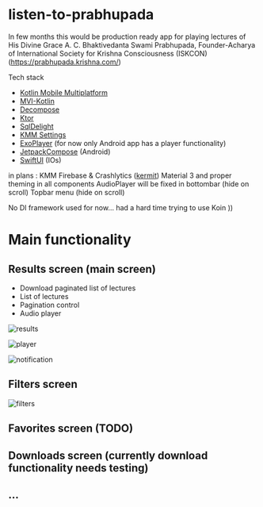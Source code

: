 # listen-to-prabhupada

In few months this would be production ready app for playing lectures of His Divine Grace A. C. Bhaktivedanta Swami Prabhupada, Founder-Acharya of International Society for Krishna Consciousness (ISKCON) (https://prabhupada.krishna.com/)

Tech stack

- [Kotlin Mobile Multiplatform](https://kotlinlang.org/lp/mobile/)
- [MVI-Kotlin](https://arkivanov.github.io/MVIKotlin/)
- [Decompose](https://arkivanov.github.io/Decompose/)
- [Ktor](https://ktor.io/)
- [SqlDelight](https://cashapp.github.io/sqldelight/)
- [KMM Settings](https://github.com/russhwolf/multiplatform-settings)
- [ExoPlayer](https://exoplayer.dev/) (for now only Android app has a player functionality)
- [JetpackCompose](https://developer.android.com/jetpack/compose) (Android)
- [SwiftUI](https://developer.apple.com/xcode/swiftui/) (IOs)

in plans : 
KMM Firebase & Crashlytics ([kermit](https://touchlab.co/kermit-and-crashlytics/))
Material 3 and proper theming in all components
AudioPlayer will be fixed in bottombar (hide on scroll)
Topbar menu (hide on scroll)

No DI framework used for now... had a hard time trying to use Koin ))

# Main functionality 

## Results screen (main screen)

- Download paginated list of lectures
- List of lectures
- Pagination control
- Audio player

![results](./screenshots/lectures.ong)

![player](./screenshots/notification.ong)

![notification](./screenshots/notification.ong)

## Filters screen

![filters](./screenshots/lectures.ong)

## Favorites screen (TODO)

## Downloads screen (currently download functionality needs testing)

## ...

